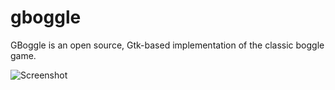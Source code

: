 gboggle
=======

GBoggle is an open source, Gtk-based implementation of the classic boggle game.

![Screenshot](http://a.fsdn.com/con/app/proj/gboggle/screenshots/248604.jpg)
